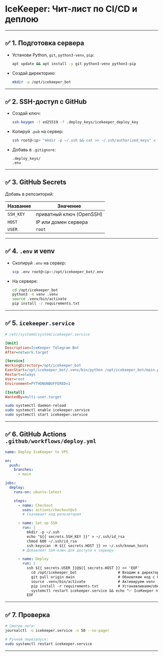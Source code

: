 # IceKeeper: Чит-лист по CI/CD и деплою

---

## ✅ 1. Подготовка сервера

- Установи Python, `git`, `python3-venv`, `pip`:
  ```bash
  apt update && apt install -y git python3-venv python3-pip
  ```

- Создай директорию:
  ```bash
  mkdir -p /opt/icekeeper_bot
  ```

---

## ✅ 2. SSH-доступ с GitHub

- Создай ключ:
  ```bash
  ssh-keygen -t ed25519 -f .deploy_keys/icekeeper_deploy_key
  ```

- Копируй `.pub` на сервер:
  ```bash
  ssh root@<ip> "mkdir -p ~/.ssh && cat >> ~/.ssh/authorized_keys" < .deploy_keys/icekeeper_deploy_key.pub
  ```

- Добавь в `.gitignore`:
  ```
  .deploy_keys/
  .env
  ```

---

## ✅ 3. GitHub Secrets

Добавь в репозиторий:

| Название     | Значение                        |
|--------------|----------------------------------|
| `SSH_KEY`    | приватный ключ (OpenSSH) |
| `HOST`       | IP или домен сервера            |
| `USER`       | `root`                          |

---

## ✅ 4. `.env` и venv

- Скопируй `.env` на сервер:
  ```bash
  scp .env root@<ip>:/opt/icekeeper_bot/.env
  ```

- На сервере:
  ```bash
  cd /opt/icekeeper_bot
  python3 -m venv .venv
  source .venv/bin/activate
  pip install -r requirements.txt
  ```

---

## ✅ 5. `icekeeper.service`

```ini
# /etc/systemd/system/icekeeper.service

[Unit]
Description=IceKeeper Telegram Bot
After=network.target

[Service]
WorkingDirectory=/opt/icekeeper_bot
ExecStart=/opt/icekeeper_bot/.venv/bin/python /opt/icekeeper_bot/main.py
Restart=always
User=root
Environment=PYTHONUNBUFFERED=1

[Install]
WantedBy=multi-user.target
```

```bash
sudo systemctl daemon-reload
sudo systemctl enable icekeeper.service
sudo systemctl start icekeeper.service
```

---

## ✅ 6. GitHub Actions `.github/workflows/deploy.yml`

```yaml
name: Deploy IceKeeper to VPS

on:
  push:
    branches:
      - main

jobs:
  deploy:
    runs-on: ubuntu-latest

    steps:
      - name: Checkout
        uses: actions/checkout@v3
        # Скачивает код репозитория

      - name: Set up SSH
        run: |
          mkdir -p ~/.ssh
          echo "${{ secrets.SSH_KEY }}" > ~/.ssh/id_rsa
          chmod 600 ~/.ssh/id_rsa
          ssh-keyscan -H ${{ secrets.HOST }} >> ~/.ssh/known_hosts
        # Добавляет SSH-ключ для доступа к серверу

      - name: Deploy
        run: |
          ssh ${{ secrets.USER }}@${{ secrets.HOST }} << 'EOF'
            cd /opt/icekeeper_bot                   # Входим в директорию проекта
            git pull origin main                    # Обновляем код с GitHub
            source .venv/bin/activate               # Активируем venv
            pip install -r requirements.txt         # Устанавливаем/обновляем зависимости
            systemctl restart icekeeper.service && echo "✅ IceKeeper перезапущен!"  # Рестарт бота
          EOF
```

---

## ✅ 7. Проверка

```bash
# Смотри логи:
journalctl -u icekeeper.service -n 50 --no-pager

# Ручной перезапуск:
sudo systemctl restart icekeeper.service
```

---


